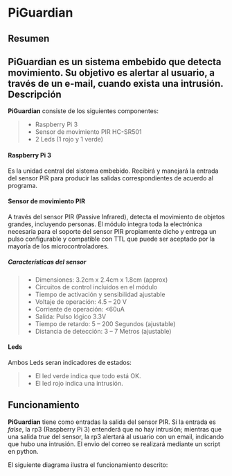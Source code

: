 PiGuardian
===================
Resumen
-------------

**PiGuardian** es un sistema embebido que detecta movimiento. Su objetivo es alertar al usuario, a través de un e-mail, cuando exista una intrusión.
Descripción
-------------

**PiGuardian** consiste de los siguientes componentes:



> - Raspberry Pi 3
> - Sensor de movimiento PIR HC-SR501
> - 2 Leds (1 rojo y 1 verde)
#### Raspberry Pi 3

Es la unidad central del sistema embebido. Recibirá y manejará la entrada del sensor PIR para producir las salidas correspondientes de acuerdo al programa.

#### Sensor de movimiento PIR

A través del sensor PIR (Passive Infrared), detecta el movimiento de objetos grandes, incluyendo personas. El módulo integra toda la electrónica necesaria para el soporte del sensor PIR propiamente dicho y entrega un pulso configurable y compatible con TTL que puede ser aceptado por la mayoría de los microcontroladores.

##### Características del sensor
>- Dimensiones: 3.2cm x 2.4cm x 1.8cm (approx)
>- Circuitos de control incluidos en el módulo
>- Tiempo de activación y sensibilidad ajustable
>- Voltaje de operación: 4.5 – 20 V
>- Corriente de operación: <60uA
>- Salida: Pulso lógico 3.3V
>- Tiempo de retardo: 5 – 200 Segundos (ajustable)
>- Distancia de detección: 3 – 7 Metros (ajustable)

#### Leds

Ambos Leds seran indicadores de estados:
>- El led verde indica que todo está OK.
>- El led rojo indica una intrusión.

Funcionamiento
-------------------
**PiGuardian** tiene como entradas la salida del sensor PIR. Si la entrada es *false*, la rp3 (Raspberry Pi 3) entenderá que no hay intrusión; mientras que una salida *true* del sensor, la rp3 alertará al usuario con un email, indicando que hubo una intrusión. El envio del correo se realizará mediante un script en python.

El siguiente diagrama ilustra el funcionamiento descrito:
